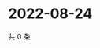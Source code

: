 # 2022-08-24

共 0 条

<!-- BEGIN WEIBO -->
<!-- 最后更新时间 Wed Aug 24 2022 05:00:49 GMT+0800 (China Standard Time) -->

<!-- END WEIBO -->
